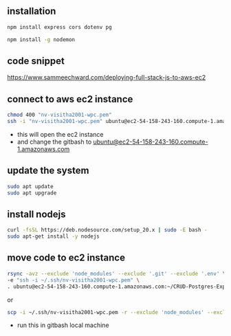 ## installation

```bash
npm install express cors dotenv pg
```

```bash
npm install -g nodemon
```


## code snippet
https://www.sammeechward.com/deploying-full-stack-js-to-aws-ec2


## connect to aws ec2 instance 
```bash
chmod 400 "nv-visitha2001-wpc.pem"
ssh -i "nv-visitha2001-wpc.pem" ubuntu@ec2-54-158-243-160.compute-1.amazonaws.com
```
- this will open the ec2 instance
- and change the gitbash to ubuntu@ec2-54-158-243-160.compute-1.amazonaws.com

## update the system
```bash
sudo apt update
sudo apt upgrade
```

## install nodejs
```bash
curl -fsSL https://deb.nodesource.com/setup_20.x | sudo -E bash -
sudo apt-get install -y nodejs
```

## move code to ec2 instance
```bash
rsync -avz --exclude 'node_modules' --exclude '.git' --exclude '.env' \
-e "ssh -i ~/.ssh/nv-visitha2001-wpc.pem" \
. ubuntu@ec2-54-158-243-160.compute-1.amazonaws.com:~/CRUD-Postgres-ExpressJs-AWS-EC2
```
or
```bash
scp -i ~/.ssh/nv-visitha2001-wpc.pem -r --exclude 'node_modules' --exclude '.git' --exclude '.env' . ubuntu@ec2-54-158-243-160.compute-1.amazonaws.com:~/CRUD-Postgres-ExpressJs-AWS-EC2
```
- run this in gitbash local machine